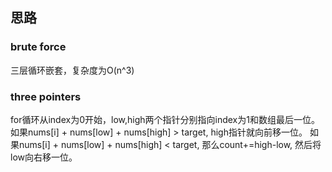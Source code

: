 ## 思路

### brute force

三层循环嵌套，复杂度为O(n^3)

### three pointers

for循环从index为0开始，low,high两个指针分别指向index为1和数组最后一位。如果nums[i] + nums[low] + nums[high] > target, high指针就向前移一位。 如果nums[i] + nums[low] + nums[high] < target, 那么count+=high-low, 然后将low向右移一位。